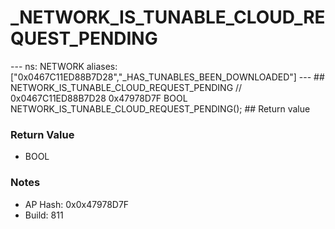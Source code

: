 # _NETWORK_IS_TUNABLE_CLOUD_REQUEST_PENDING

--- ns: NETWORK aliases: ["0x0467C11ED88B7D28","_HAS_TUNABLES_BEEN_DOWNLOADED"] --- ## NETWORK_IS_TUNABLE_CLOUD_REQUEST_PENDING  // 0x0467C11ED88B7D28 0x47978D7F BOOL NETWORK_IS_TUNABLE_CLOUD_REQUEST_PENDING();   ## Return value

### Return Value
* BOOL

### Notes
* AP Hash: 0x0x47978D7F
* Build: 811

